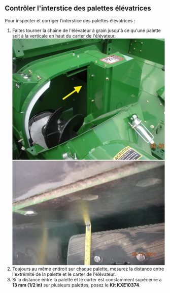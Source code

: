 Contrôler l'interstice des palettes élévatrices
----------------------------------
Pour inspecter et corriger l'interstice des palettes élévatrices :
1. Faites tourner la chaîne de l'élévateur à grain jusqu'à ce qu'une palette soit à la verticale en haut du carter de l'élévateur.
![Elevateur_Palette_Carter](../images/s_elevateur_carter.jpg)
![Elevateur_Palette_Carter_Plaque](../images/s_elevateur_carter2.jpg)  
2. Toujours au même endroit sur chaque palette, mesurez la distance entre l'extrémité de la palette et le carter de l'élévateur. 
3. Si la distance entre la palette et le carter est constamment supérieure à **13 mm (1/2 in)** sur plusieurs palettes, posez le **Kit KXE10374**. 